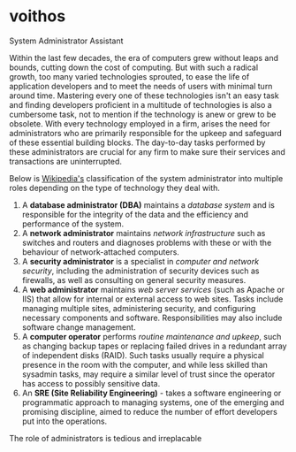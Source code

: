 # voithos
System Administrator Assistant

Within the last few decades, the era of computers grew without leaps and bounds, cutting down the cost of computing. But with such a radical growth, too many varied technologies sprouted, to ease the life of application developers and to meet the needs of users with minimal turn around time. Mastering every one of these technologies isn't an easy task and finding developers proficient in a multitude of technologies is also a cumbersome task, not to mention if the technology is anew or grew to be obsolete. With every technology employed in a firm, arises the need for administrators who are primarily responsible for the upkeep and safeguard of these essential building blocks. The day-to-day tasks performed by these administrators are crucial for any firm to make sure their services and transactions are uninterrupted.

Below is [Wikipedia's](https://en.wikipedia.org/wiki/System_administrator#Related_fields) classification of the system administrator into multiple roles depending on the type of technology they deal with.
1. A **database administrator (DBA)** maintains a *database system* and is responsible for the integrity of the data and the efficiency and performance of the system.
2. A **network administrator** maintains *network infrastructure* such as switches and routers and diagnoses problems with these or with the behaviour of network-attached computers.
3. A **security administrator** is a specialist in *computer and network security*, including the administration of security devices such as firewalls, as well as consulting on general security measures.
4. A **web administrator** maintains *web server services* (such as Apache or IIS) that allow for internal or external access to web sites. Tasks include managing multiple sites, administering security, and configuring necessary components and software. Responsibilities may also include software change management.
5. A **computer operator** performs *routine maintenance and upkeep*, such as changing backup tapes or replacing failed drives in a redundant array of independent disks (RAID). Such tasks usually require a physical presence in the room with the computer, and while less skilled than sysadmin tasks, may require a similar level of trust since the operator has access to possibly sensitive data.
6. An **SRE (Site Reliability Engineering)** - takes a software engineering or programmatic approach to managing systems, one of the emerging and promising discipline, aimed to reduce the number of effort developers put into the operations.

The role of administrators is tedious and irreplacable
